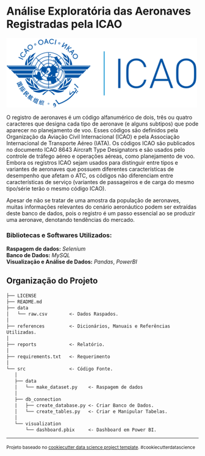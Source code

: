Análise Exploratória das Aeronaves Registradas pela ICAO
==============================

<img src="icao_photo.png" alt="ICAO Logo" width = 500>

O registro de aeronaves é um código alfanumérico de dois, três ou quatro caracteres que designa cada tipo de aeronave (e alguns subtipos) que pode aparecer no planejamento de voo. Esses códigos são definidos pela Organização da Aviação Civil Internacional (ICAO) e pela Associação Internacional de Transporte Aéreo (IATA). Os códigos ICAO são publicados no documento ICAO 8643 Aircraft Type Designators e são usados ​​pelo controle de tráfego aéreo e operações aéreas, como planejamento de voo. Embora os registros ICAO sejam usados ​​para distinguir entre tipos e variantes de aeronaves que possuem diferentes características de desempenho que afetam o ATC, os códigos não diferenciam entre características de serviço (variantes de passageiros e de carga do mesmo tipo/série terão o mesmo código ICAO).

Apesar de não se tratar de uma amostra da população de aeronaves, muitas informações relevantes do cenário aeronáutico podem ser extraídas deste banco de dados, pois o registro é um passo essencial ao se produzir uma aeronave, denotando tendências do mercado.

### Bibliotecas e Softwares Utilizados:
**Raspagem de dados:** *Selenium* <br> 
**Banco de Dados:** *MySQL* <br> 
**Visualização e Análise de Dados:** *Pandas*, *PowerBI* <br>



Organização do Projeto
------------

    ├── LICENSE
    ├── README.md   
    ├── data
    │   └── raw.csv        <- Dados Raspados.
    │
    ├── references         <- Dicionários, Manuais e Referências Utilizadas.
    │
    ├── reports            <- Relatório.
    │
    ├── requirements.txt   <- Requerimento
    │
    └── src                <- Código Fonte.
       │
       ├── data           
       │   └── make_dataset.py    <- Raspagem de dados
       │
       ├── db_connection      
       |   ├── create_database.py <- Criar Banco de Dados.
       │   └── create_tables.py   <- Criar e Manipular Tabelas.
       │
       └── visualization 
           └── dashboard.pbix     <- Dashboard em Power BI.
    


--------

<p><small>Projeto baseado no <a target="_blank" href="https://drivendata.github.io/cookiecutter-data-science/">cookiecutter data science project template</a>. #cookiecutterdatascience</small></p>
